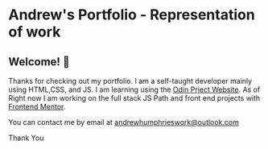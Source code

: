
# Andrew's Portfolio - Representation of work


## Welcome! 👋

Thanks for checking out my portfolio. I am a self-taught developer mainly using HTML,CSS, and JS. I am learning using the [Odin Prject Website](https://www.theodinproject.com). As of Right now I am working on the full stack JS Path and front end projects with [Frontend Mentor](https://www.frontendmentor.io). 

You can contact me by email at andrewhumphrieswork@outlook.com

Thank You

